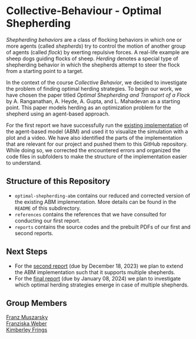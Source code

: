 # Collective-Behaviour - Optimal Shepherding 

*Shepherding behaviors* are a class of flocking behaviors in which one or more agents (called *shepherds*) try to control the motion of another group of agents (called *flock*) by exerting repulsive forces. A real-life example are sheep dogs guiding flocks of sheep. *Herding* denotes a special type of shepherding behavior in which the shepherds attempt to steer the flock from a starting point to a target.   

In the context of the course *Collective Behavior*, we decided to investigate the problem of finding optimal herding strategies. To begin our work, we have chosen the paper titled *Optimal Shepherding and Transport of a Flock* by A. Ranganathan, A. Heyde, A. Gupta, and L. Mahadevan as a starting point. This paper models herding as an optimization problem for the shepherd using an agent-based approach.

For the first report we have successfully run the [existing implementation](https://github.com/arphysics/optimal-shepherding/tree/main/ABM_code) of the agent-based model (ABM) and used it to visualize the simulation with a plot and a video. We have also identified the parts of the implementation that are relevant for our project and pushed them to this GitHub repository. While doing so, we corrected the encountered errors and organized the code files in subfolders to make the structure of the implementation easier to understand. 

## Structure of this Repository

- `optimal-shepherding-abm` contains our reduced and corrected version of the existing ABM implementation. More details can be found in the `README` of this subdirectory.
- `references` contains the references that we have consulted for conducting our first report.
- `reports` contains the source codes and the prebuilt PDFs of our first and second reports.

## Next Steps

- For the [second report](https://github.com/ki-mberley/Collective-Behaviour/milestone/2) (due by December 18, 2023) we plan to extend the ABM implementation such that it supports multiple shepherds.
- For the [final report](https://github.com/ki-mberley/Collective-Behaviour/milestone/3) (due by January 08, 2024) we plan to investigate which optimal herding strategies emerge in case of multiple shepherds.

## Group Members
[Franz Muszarsky](https://github.com/Franz0808)\
[Franziska Weber](https://github.com/franziskaweber)\
[Kimberley Frings](https://github.com/ki-mberley)
